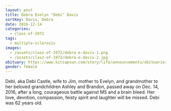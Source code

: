 ```yaml
---
layout: post
title: Debra Evelyn "Debi" Davis
sortKey: Davis, Debra
date: 2016-12-14
categories:
  - class-of-1972
tags:
  - multiple-sclerosis
images:
  - /assets/class-of-1972/debra-e-davis-1.png
  - /assets/class-of-1972/debra-e-davis-2.jpg
obituary: https://www.kitsapsun.com/story/life/announcements/obituaries/2016/12/15/debra-e-castle-62/95478012/
gender: female
---
```

Debi, aka Debi Castle, wife to Jim, mother to Evelyn, and grandmother to her beloved grandchildren Ashley and Brandon, passed away on Dec. 14, 2016, after a long, courageous battle against MS and a brain bleed. Her love, devotion, compassion, feisty spirit and laughter will be missed. Debi was 62 years old.
